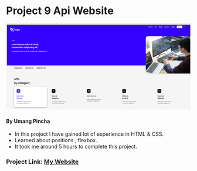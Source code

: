 # Project 9 Api Website

![My Imge](./screen-shots/01.png)


#### By Umang Pincha

- In this project I have gained lot of experience in HTML & CSS.
- Learned about positions , flexbox.
- It took me around 5 hours to complete this project.

### Project Link: [My Website](https://api-website.netlify.app/)